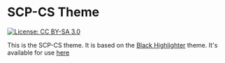 # SCP-CS Theme
[![License: CC BY-SA 3.0](https://img.shields.io/badge/License-CC%20BY--SA%203.0-lightgrey.svg)](https://creativecommons.org/licenses/by-sa/3.0/)

This is the SCP-CS theme. It is based on the [Black Highlighter](http://scp-wiki.wikidot.com/theme:black-highlighter-theme) theme. It's available for use [here](http://scp-cs.wikidot.com/theme:cs-theme)
